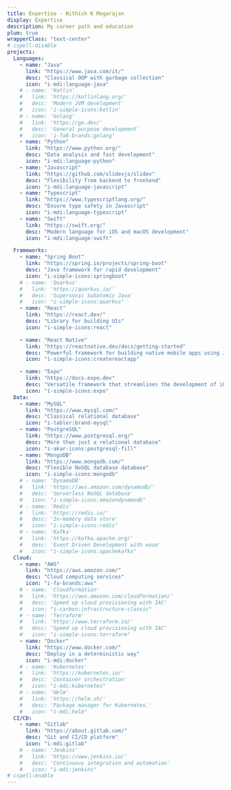 ```yaml
---
title: Expertise - Nithish K Megarajan
display: Expertise
description: My career path and education
plum: true
wrapperClass: "text-center"
# cspell:disable
projects:
  Languages:
    - name: "Java"
      link: "https://www.java.com/it/"
      desc: "Classical OOP with garbage collection"
      icon: "i-mdi:language-java"
    # - name: 'Kotlin'
    #   link: 'https://kotlinlang.org/'
    #   desc: 'Modern JVM development'
    #   icon: 'i-simple-icons:kotlin'
    # - name: 'Golang'
    #   link: 'https://go.dev/'
    #   desc: 'General purpose development'
    #   icon: 'i-fa6-brands:golang'
    - name: "Python"
      link: "https://www.python.org/"
      desc: "Data analysis and fast development"
      icon: "i-mdi:language-python"
    - name: "Javascript"
      link: "https://github.com/slidevjs/slidev"
      desc: "Flexibility from backend to frontend"
      icon: "i-mdi:language-javascript"
    - name: "Typescript"
      link: "https://www.typescriptlang.org/"
      desc: "Ensure type safety in Javascript"
      icon: "i-mdi:language-typescript"
    - name: "Swift"
      link: "https://swift.org/"
      desc: "Modern language for iOS and macOS development"
      icon: "i-mdi:language-swift"

  Frameworks:
    - name: "Spring Boot"
      link: "https://spring.io/projects/spring-boot"
      desc: "Java framework for rapid development"
      icon: "i-simple-icons:springboot"
    # - name: 'Quarkus'
    #   link: 'https://quarkus.io/'
    #   desc: 'Supersonic Subatomic Java'
    #   icon: "i-simple-icons:quarkus"
    - name: "React"
      link: "https://react.dev/"
      desc: "Library for building UIs"
      icon: "i-simple-icons:react"

    - name: "React Native"
      link: "https://reactnative.dev/docs/getting-started"
      desc: "Powerful framework for building native mobile apps using JavaScript and React"
      icon: "i-simple-icons:createreactapp"

    - name: "Expo"
      link: "https://docs.expo.dev"
      desc: "Versatile framework that streamlines the development of iOS, Android."
      icon: "i-simple-icons:expo"
  Data:
    - name: "MySQL"
      link: "https://www.mysql.com/"
      desc: "Classical relational database"
      icon: "i-tabler:brand-mysql"
    - name: "PostgreSQL"
      link: "https://www.postgresql.org/"
      desc: "More than just a relational database"
      icon: "i-akar-icons:postgresql-fill"
    - name: "MongoDB"
      link: "https://www.mongodb.com/"
      desc: "Flexible NoSQL database database"
      icon: "i-simple-icons:mongodb"
    # - name: 'DynamoDB'
    #   link: 'https://aws.amazon.com/dynamodb/'
    #   desc: 'Serverless NoSQL database'
    #   icon: "i-simple-icons:amazondynamodb"
    # - name: 'Redis'
    #   link: 'https://redis.io/'
    #   desc: 'In-memory data store'
    #   icon: "i-simple-icons:redis"
    # - name: 'Kafka'
    #   link: 'https://kafka.apache.org/'
    #   desc: 'Event Driven Development with ease'
    #   icon: "i-simple-icons:apachekafka"
  Cloud:
    - name: "AWS"
      link: "https://aws.amazon.com/"
      desc: "Cloud computing services"
      icon: "i-fa-brands:aws"
    # - name: 'Cloudformation'
    #   link: 'https://aws.amazon.com/cloudformation/'
    #   desc: 'Speed up cloud provisioning with IAC'
    #   icon: "i-carbon:infrastructure-classic"
    # - name: 'Terraform'
    #   link: 'https://www.terraform.io/'
    #   desc: 'Speed up cloud provisioning with IAC'
    #   icon: "i-simple-icons:terraform"
    - name: "Docker"
      link: "https://www.docker.com/"
      desc: "Deploy in a deterministic way"
      icon: "i-mdi:docker"
    # - name: 'Kubernetes'
    #   link: 'https://kubernetes.io/'
    #   desc: 'Container orchestration'
    #   icon: "i-mdi:kubernetes"
    # - name: 'Helm'
    #   link: 'https://helm.sh/'
    #   desc: 'Package manager for Kubernetes.'
    #   icon: "i-mdi:helm"
  CI/CD:
    - name: "Gitlab"
      link: "https://about.gitlab.com/"
      desc: "Git and CI/CD platform"
      icon: "i-mdi:gitlab"
    # - name: 'Jenkins'
    #   link: 'https://www.jenkins.io/'
    #   desc: 'Continuous integration and automation'
    #   icon: "i-mdi:jenkins"
# cspell:enable
---
```


<!-- @layout-full-width -->

<ListProjects :projects="frontmatter.projects" />
